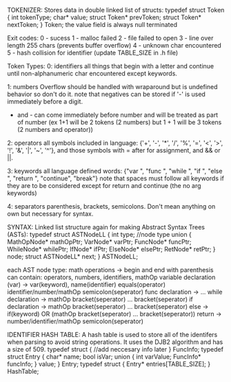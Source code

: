 TOKENIZER:
Stores data in double linked list of structs:
  typedef struct Token {
      int tokenType;
      char* value;
      struct Token* prevToken;
      struct Token* nextToken;
  } Token;
  the value field is always null terminated
  
Exit codes:
0 - sucess
1 - malloc failed
2 - file failed to open
3 - line over length 255 chars (prevents buffer overflow)
4 - unknown char encountered
5 - hash collision for identifier (update TABLE_SIZE in .h file)

Token Types:
  0: identifiers
  all things that begin with a letter and continue until non-alphanumeric char encountered except keywords.
  
  1: numbers
  Overflow should be handled with wraparound but is undefined behavior so don't do it.
  note that negatives can be stored if '-' is used immediately before a digit.
  + and - can come immediately before number and will be treated as part of number (ex 1+1 will be 2 tokens (2 numbers) but 1 + 1 will be 3 tokens (2 numbers and operator))
  
  2: operators
  all symbols included in language:
    {'+', '-', '*', '/', '%', '=', '<', '>', '!', '&', '|', '~', '^'},
    and those symbols with = after for assignment,
    and && or ||.
  
  3: keywords
  all language defined words:
    {"var ", "func ", "while ", "if ", "else ", "return ", "continue", "break"}
  note that spaces must follow all keywords if they are to be considered except for return and continue (the no arg keywords)
  
  4: separators
  parenthesis, brackets, semicolons. Don't mean anything on own but necessary for syntax.

SYNTAX:
Linked list structure again for making Abstract Syntax Trees (ASTs):
typedef struct ASTNodeLL {
    int type; //node type
    union {
        MathOpNode* mathOpPtr;
        VarNode* varPtr;
        FuncNode* funcPtr;
        WhileNode* whilePtr;
        IfNode* ifPtr;
        ElseNode* elsePtr;
        RetNode* retPtr;
    } node;
    struct ASTNodeLL* next;
} ASTNodeLL;

each AST node type:
  math operations -> begin and end with parenthesis can contain: operators, numbers, identifiers, mathOp
  variable declaration (var) -> var(keyword), name(identifier) equals(operator) identifier/number/mathOp semicolon(seperator)
  func declaration -> ...
  while declaration -> mathOp bracket(seperator) ... bracket(seperator)
  if declaration -> mathOp bracket(seperator) ... bracket(seperator)
  else -> if(keyword) OR (mathOp bracket(seperator) ... bracket(seperator))
  return -> number/identifier/mathOp semicolon(seperator)

IDENTIFIER HASH TABLE:
A hash table is used to store all of the identifers when parsing to avoid string operations. It uses the DJB2 algorithm and has a size of 509.
typedef struct {
    //add neccesary info later
} FuncInfo;
typedef struct Entry {
    char* name;
    bool isVar;
    union {
        int varValue;
        FuncInfo* funcInfo;
    } value;
} Entry;
typedef struct {
    Entry* entries[TABLE_SIZE];
} HashTable;

